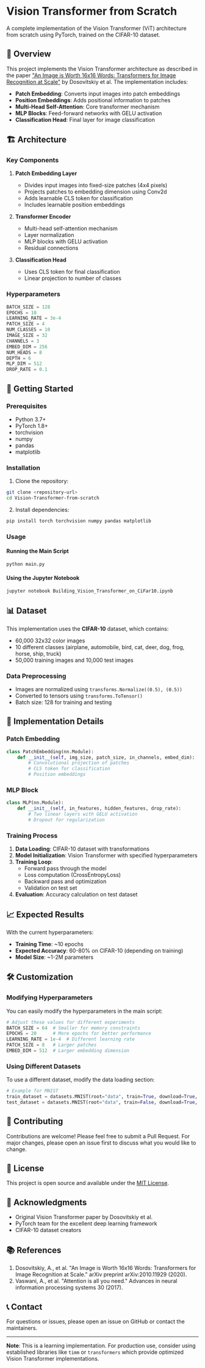 # Vision Transformer from Scratch

A complete implementation of the Vision Transformer (ViT) architecture from scratch using PyTorch, trained on the CIFAR-10 dataset.

## 📖 Overview

This project implements the Vision Transformer architecture as described in the paper ["An Image is Worth 16x16 Words: Transformers for Image Recognition at Scale"](https://arxiv.org/abs/2010.11929) by Dosovitskiy et al. The implementation includes:

- **Patch Embedding**: Converts input images into patch embeddings
- **Position Embeddings**: Adds positional information to patches
- **Multi-Head Self-Attention**: Core transformer mechanism
- **MLP Blocks**: Feed-forward networks with GELU activation
- **Classification Head**: Final layer for image classification

## 🏗️ Architecture

### Key Components

1. **Patch Embedding Layer**

   - Divides input images into fixed-size patches (4x4 pixels)
   - Projects patches to embedding dimension using Conv2d
   - Adds learnable CLS token for classification
   - Includes learnable position embeddings

2. **Transformer Encoder**

   - Multi-head self-attention mechanism
   - Layer normalization
   - MLP blocks with GELU activation
   - Residual connections

3. **Classification Head**
   - Uses CLS token for final classification
   - Linear projection to number of classes

### Hyperparameters

```python
BATCH_SIZE = 128
EPOCHS = 10
LEARNING_RATE = 3e-4
PATCH_SIZE = 4
NUM_CLASSES = 10
IMAGE_SIZE = 32
CHANNELS = 3
EMBED_DIM = 256
NUM_HEADS = 8
DEPTH = 6
MLP_DIM = 512
DROP_RATE = 0.1
```

## 🚀 Getting Started

### Prerequisites

- Python 3.7+
- PyTorch 1.8+
- torchvision
- numpy
- pandas
- matplotlib

### Installation

1. Clone the repository:

```bash
git clone <repository-url>
cd Vision-Transformer-from-scratch
```

2. Install dependencies:

```bash
pip install torch torchvision numpy pandas matplotlib
```

### Usage

#### Running the Main Script

```bash
python main.py
```

#### Using the Jupyter Notebook

```bash
jupyter notebook Building_Vision_Transformer_on_CiFar10.ipynb
```

## 📊 Dataset

This implementation uses the **CIFAR-10** dataset, which contains:

- 60,000 32x32 color images
- 10 different classes (airplane, automobile, bird, cat, deer, dog, frog, horse, ship, truck)
- 50,000 training images and 10,000 test images

### Data Preprocessing

- Images are normalized using `transforms.Normalize((0.5), (0.5))`
- Converted to tensors using `transforms.ToTensor()`
- Batch size: 128 for training and testing

## 🔧 Implementation Details

### Patch Embedding

```python
class PatchEmbedding(nn.Module):
    def __init__(self, img_size, patch_size, in_channels, embed_dim):
        # Convolutional projection of patches
        # CLS token for classification
        # Position embeddings
```

### MLP Block

```python
class MLP(nn.Module):
    def __init__(self, in_features, hidden_features, drop_rate):
        # Two linear layers with GELU activation
        # Dropout for regularization
```

### Training Process

1. **Data Loading**: CIFAR-10 dataset with transformations
2. **Model Initialization**: Vision Transformer with specified hyperparameters
3. **Training Loop**:
   - Forward pass through the model
   - Loss computation (CrossEntropyLoss)
   - Backward pass and optimization
   - Validation on test set
4. **Evaluation**: Accuracy calculation on test dataset

## 📈 Expected Results

With the current hyperparameters:

- **Training Time**: ~10 epochs
- **Expected Accuracy**: 60-80% on CIFAR-10 (depending on training)
- **Model Size**: ~1-2M parameters

## 🛠️ Customization

### Modifying Hyperparameters

You can easily modify the hyperparameters in the main script:

```python
# Adjust these values for different experiments
BATCH_SIZE = 64  # Smaller for memory constraints
EPOCHS = 20      # More epochs for better performance
LEARNING_RATE = 1e-4  # Different learning rate
PATCH_SIZE = 8   # Larger patches
EMBED_DIM = 512  # Larger embedding dimension
```

### Using Different Datasets

To use a different dataset, modify the data loading section:

```python
# Example for MNIST
train_dataset = datasets.MNIST(root="data", train=True, download=True, transform=transform)
test_dataset = datasets.MNIST(root="data", train=False, download=True, transform=transform)
```

## 🤝 Contributing

Contributions are welcome! Please feel free to submit a Pull Request. For major changes, please open an issue first to discuss what you would like to change.

## 📝 License

This project is open source and available under the [MIT License](LICENSE).

## 🙏 Acknowledgments

- Original Vision Transformer paper by Dosovitskiy et al.
- PyTorch team for the excellent deep learning framework
- CIFAR-10 dataset creators

## 📚 References

1. Dosovitskiy, A., et al. "An Image is Worth 16x16 Words: Transformers for Image Recognition at Scale." arXiv preprint arXiv:2010.11929 (2020).
2. Vaswani, A., et al. "Attention is all you need." Advances in neural information processing systems 30 (2017).

## 📞 Contact

For questions or issues, please open an issue on GitHub or contact the maintainers.

---

**Note**: This is a learning implementation. For production use, consider using established libraries like `timm` or `transformers` which provide optimized Vision Transformer implementations.
